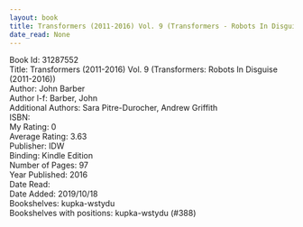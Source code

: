 ```yaml
---
layout: book
title: Transformers (2011-2016) Vol. 9 (Transformers - Robots In Disguise (2011-2016))
date_read: None
---
```


Book Id: 31287552<br />
Title: Transformers (2011-2016) Vol. 9 (Transformers: Robots In Disguise (2011-2016))<br />
Author: John Barber<br />
Author l-f: Barber, John<br />
Additional Authors: Sara Pitre-Durocher, Andrew Griffith<br />
ISBN: <br />
My Rating: 0<br />
Average Rating: 3.63<br />
Publisher: IDW<br />
Binding: Kindle Edition<br />
Number of Pages: 97<br />
Year Published: 2016<br />
Date Read: <br />
Date Added: 2019/10/18<br />
Bookshelves: kupka-wstydu<br />
Bookshelves with positions: kupka-wstydu (#388)<br />

